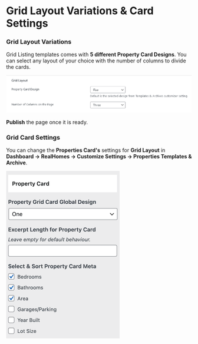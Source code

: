 # Grid Layout Variations & Card Settings

### **Grid Layout Variations**

Grid Listing templates comes with **5 different Property Card Designs**. You can select any layout of your choice with the number of columns to divide the cards.

![Grid Layout](images/create-pages/grid-layout-options.png)

**Publish** the page once it is ready.

### **Grid Card Settings**

You can change the **Properties Card's** settings for **Grid Layout** in **Dashboard → RealHomes → Customize Settings → Properties Templates & Archive**.

![Adding Listing Page to the Menu](images/create-pages/properties-card-settings.png)